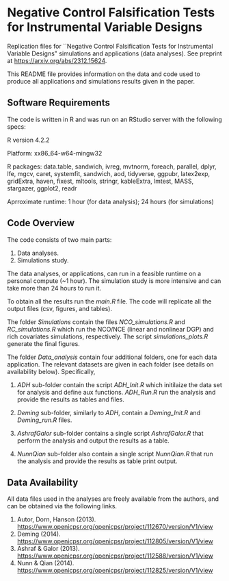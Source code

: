# Negative Control Falsification Tests for Instrumental Variable Designs
Replication files for ``Negative Control Falsification Tests for Instrumental Variable Designs" simulations and applications (data analyses). See preprint at https://arxiv.org/abs/2312.15624.

This README file provides information on the data and code used to produce all applications and simulations results given in the paper.

## Software Requirements
The code is written in R and was run on an RStudio server with the following specs:

R version 4.2.2 

Platform: xx86_64-w64-mingw32

R packages: data.table, sandwich, ivreg, mvtnorm, foreach, parallel, dplyr, lfe, mgcv, caret, systemfit, sandwich, 
            aod, tidyverse, ggpubr, latex2exp, gridExtra, haven, fixest, mltools, stringr, kableExtra, lmtest,
            MASS, stargazer, ggplot2, readr

Aprroximate runtime: 1 hour (for data analysis); 24 hours (for simulations)


## Code Overview
The code consists of two main parts:

1. Data analyses.
2. Simulations study.

The data analyses, or applications, can run in a feasible runtime on a personal compute (~1 hour). The simulation study is more intensive and can take more than 24 hours to run it.

To obtain all the results run the *main.R* file. The code will replicate all the output files (csv, figures, and tables). 

The folder *Simulations* contain the files *NCO_simulations.R* and *RC_simulations.R* which run the NCO/NCE (linear and nonlinear DGP) and rich covariates simulations, respectively. The script *simulations_plots.R* generate the final figures.

The folder *Data_analysis* contain four additional folders, one for each data application. The relevant datasets are given in each folder (see details on availability below). Specifically,

1. *ADH* sub-folder contain the script *ADH_Init.R* which initilaize the data set for analysis and define aux functions. *ADH_Run.R* run the analysis and provide the results as tables and files.

2. *Deming* sub-folder, similarly to *ADH*, contain a *Deming_Init.R* and *Deming_run.R* files.

3. *AshrafGalor* sub-folder contains a single script *AshrafGalor.R* that perform the analysis and output the results as a table.

4. *NunnQian* sub-folder also contain a single script *NunnQian.R* that run the analysis and provide the results as table print output.


## Data Availability  
All data files used in the analyses are freely available from the authors, and can be obtained via the following links.

1. Autor, Dorn, Hanson (2013). https://www.openicpsr.org/openicpsr/project/112670/version/V1/view
2. Deming (2014). https://www.openicpsr.org/openicpsr/project/112805/version/V1/view
3. Ashraf & Galor (2013). https://www.openicpsr.org/openicpsr/project/112588/version/V1/view
4. Nunn & Qian (2014). https://www.openicpsr.org/openicpsr/project/112825/version/V1/view







